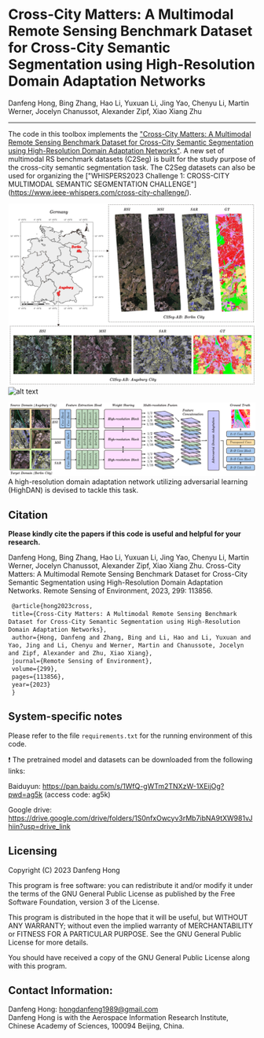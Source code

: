 # Cross-City Matters: A Multimodal Remote Sensing Benchmark Dataset for Cross-City Semantic Segmentation using High-Resolution Domain Adaptation Networks

Danfeng Hong, Bing Zhang, Hao Li, Yuxuan Li, Jing Yao, Chenyu Li, Martin Werner, Jocelyn Chanussot, Alexander Zipf, Xiao Xiang Zhu

___________

The code in this toolbox implements the ["Cross-City Matters: A Multimodal Remote Sensing Benchmark Dataset for Cross-City Semantic Segmentation using High-Resolution Domain Adaptation Networks"](https://www.sciencedirect.com/science/article/abs/pii/S0034425723004078). A new set of multimodal RS benchmark datasets (C2Seg) is built for the study purpose of the cross-city semantic segmentation task. The C2Seg datasets can also be used for organizing the ["WHISPERS2023 Challenge 1: CROSS-CITY MULTIMODAL SEMANTIC SEGMENTATION CHALLENGE"] (https://www.ieee-whispers.com/cross-city-challenge/).

![alt text](./AB1.png)
![alt text](./BW1.png)


![alt text](./Workflow_RSE.jpg)
A high-resolution domain adaptation network utilizing adversarial learning (HighDAN) is devised to tackle this task.

Citation
---------------------

**Please kindly cite the papers if this code is useful and helpful for your research.**

Danfeng Hong, Bing Zhang, Hao Li, Yuxuan Li, Jing Yao, Chenyu Li, Martin Werner, Jocelyn Chanussot, Alexander Zipf, Xiao Xiang Zhu. Cross-City Matters: A Multimodal Remote Sensing Benchmark Dataset for Cross-City Semantic Segmentation using High-Resolution Domain Adaptation Networks. Remote Sensing of Environment, 2023, 299: 113856. 

     @article{hong2023cross,
     title={Cross-City Matters: A Multimodal Remote Sensing Benchmark Dataset for Cross-City Semantic Segmentation using High-Resolution Domain Adaptation Networks},
     author={Hong, Danfeng and Zhang, Bing and Li, Hao and Li, Yuxuan and Yao, Jing and Li, Chenyu and Werner, Martin and Chanussote, Jocelyn and Zipf, Alexander and Zhu, Xiao Xiang},
     journal={Remote Sensing of Environment},
     volume={299},
     pages={113856},
     year={2023}
     }

System-specific notes
---------------------
Please refer to the file `requirements.txt` for the running environment of this code.

:exclamation: The pretrained model and datasets can be downloaded from the following links:

Baiduyun: https://pan.baidu.com/s/1WfQ-gWTm2TNXzW-1XEijOg?pwd=ag5k   (access code: ag5k)

Google drive: https://drive.google.com/drive/folders/1S0nfxOwcyv3rMb7ibNA9tXW981vJhiin?usp=drive_link

Licensing
---------

Copyright (C) 2023 Danfeng Hong

This program is free software: you can redistribute it and/or modify it under the terms of the GNU General Public License as published by the Free Software Foundation, version 3 of the License.

This program is distributed in the hope that it will be useful, but WITHOUT ANY WARRANTY; without even the implied warranty of MERCHANTABILITY or FITNESS FOR A PARTICULAR PURPOSE. See the GNU General Public License for more details.

You should have received a copy of the GNU General Public License along with this program.

Contact Information:
--------------------

Danfeng Hong: hongdanfeng1989@gmail.com<br>
Danfeng Hong is with the Aerospace Information Research Institute, Chinese Academy of Sciences, 100094 Beijing, China.
